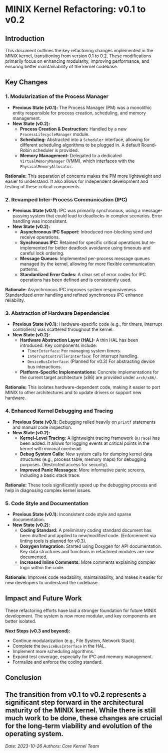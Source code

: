 # MINIX Kernel Refactoring: v0.1 to v0.2

## Introduction

This document outlines the key refactoring changes implemented in the MINIX kernel, transitioning from version 0.1 to 0.2. These modifications primarily focus on enhancing modularity, improving performance, and ensuring better maintainability of the kernel codebase.

## Key Changes

### 1. Modularization of the Process Manager

- **Previous State (v0.1):** The Process Manager (PM) was a monolithic entity responsible for process creation, scheduling, and memory management.
- **New State (v0.2):**
    - **Process Creation & Destruction:** Handled by a new `ProcessLifecycleManager` module.
    - **Scheduling:** Abstracted into a `Scheduler` interface, allowing for different scheduling algorithms to be plugged in. A default Round-Robin scheduler is provided.
    - **Memory Management:** Delegated to a dedicated `VirtualMemoryManager` (VMM), which interfaces with the `PhysicalMemoryAllocator`.

**Rationale:** This separation of concerns makes the PM more lightweight and easier to understand. It also allows for independent development and testing of these critical components.

### 2. Revamped Inter-Process Communication (IPC)

- **Previous State (v0.1):** IPC was primarily synchronous, using a message-passing system that could lead to deadlocks in complex scenarios. Error handling was inconsistent.
- **New State (v0.2):**
    - **Asynchronous IPC Support:** Introduced non-blocking send and receive operations.
    - **Synchronous IPC:** Retained for specific critical operations but re-implemented for better deadlock avoidance using timeouts and careful lock ordering.
    - **Message Queues:** Implemented per-process message queues managed by the kernel, allowing for more flexible communication patterns.
    - **Standardized Error Codes:** A clear set of error codes for IPC operations has been defined and is consistently used.

**Rationale:** Asynchronous IPC improves system responsiveness. Standardized error handling and refined synchronous IPC enhance reliability.

### 3. Abstraction of Hardware Dependencies

- **Previous State (v0.1):** Hardware-specific code (e.g., for timers, interrupt controllers) was scattered throughout the kernel.
- **New State (v0.2):**
    - **Hardware Abstraction Layer (HAL):** A thin HAL has been introduced. Key components include:
        - `TimerInterface`: For managing system timers.
        - `InterruptControllerInterface`: For interrupt handling.
        - `DeviceBusInterface`: (Planned for v0.3) For abstracting device bus interactions.
    - **Platform-Specific Implementations:** Concrete implementations for the current target architecture (x86) are provided under `arch/x86/`.

**Rationale:** This isolates hardware-dependent code, making it easier to port MINIX to other architectures and to update drivers or support new hardware.

### 4. Enhanced Kernel Debugging and Tracing

- **Previous State (v0.1):** Debugging relied heavily on `printf` statements and manual code inspection.
- **New State (v0.2):**
    - **Kernel-Level Tracing:** A lightweight tracing framework (`KTrace`) has been added. It allows for logging events at critical points in the kernel with minimal overhead.
    - **Debug System Calls:** New system calls for dumping kernel data structures (e.g., process table, memory maps) for debugging purposes. (Restricted access for security).
    - **Improved Panic Messages:** More informative panic screens, including a basic stack trace.

**Rationale:** These tools significantly speed up the debugging process and help in diagnosing complex kernel issues.

### 5. Code Style and Documentation

- **Previous State (v0.1):** Inconsistent code style and sparse documentation.
- **New State (v0.2):**
    - **Coding Standard:** A preliminary coding standard document has been drafted and applied to new/modified code. (Enforcement via linting tools is planned for v0.3).
    - **Doxygen Integration:** Started using Doxygen for API documentation. Key data structures and functions in refactored modules are now documented.
    - **Increased Inline Comments:** More comments explaining complex logic within the code.

**Rationale:** Improves code readability, maintainability, and makes it easier for new developers to understand the codebase.

## Impact and Future Work

These refactoring efforts have laid a stronger foundation for future MINIX development. The system is now more modular, and key components are better isolated.

**Next Steps (v0.3 and beyond):**

-   Continue modularization (e.g., File System, Network Stack).
-   Complete the `DeviceBusInterface` in the HAL.
-   Implement more scheduling algorithms.
-   Expand test coverage, especially for IPC and memory management.
-   Formalize and enforce the coding standard.

## Conclusion

The transition from v0.1 to v0.2 represents a significant step forward in the architectural maturity of the MINIX kernel. While there is still much work to be done, these changes are crucial for the long-term viability and evolution of the operating system.
---
*Date: 2023-10-26*
*Authors: Core Kernel Team*
